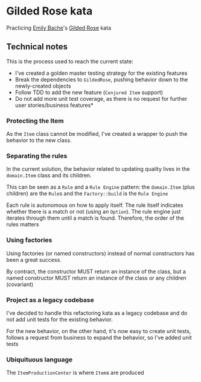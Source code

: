 # Gilded Rose kata

Practicing [Emily Bache][emilybache]'s [Gilded Rose][gildedrose] kata

## Technical notes

This is the process used to reach the current state:

  * I've created a golden master testing strategy for the existing features
  * Break the dependencies to `GildedRose`, pushing behavior down to the newly-created objects
  * Follow TDD to add the new feature (`Conjured Item` support)
  * Do not add more unit test coverage, as there is no request for further user stories/business features*

### Protecting the Item

As the `Item` class cannot be modified, I've created a wrapper to push the behavior to the new class.

### Separating the rules

In the current solution, the behavior related to updating quality lives in the `domain.Item` class and its children.

This can be seen as a `Rule` and a `Rule Engine` pattern: the `domain.Item` (plus children) are the `Rule`s and the `Factory::build` is the `Rule Engine`

Each rule is autonomous on how to apply itself. The rule itself indicates whether there is a match or not (using an `Option`). The rule engine just iterates through them until a match is found. Therefore, the order of the rules matters

### Using factories

Using factories (or named constructors) instead of normal constructors has been a great success. 

By contract, the constructor MUST return an instance of the class, but a named constructor MUST return an instance of the class or any children (covariant)

### Project as a legacy codebase

I've decided to handle this refactoring kata as a legacy codebase and do not add unit tests for the existing behavior. 

For the new behavior, on the other hand, it's now easy to create unit tests, follows a request from business to expand the behavior, so I've added unit tests

### Ubiquituous language

The `ItemProductionCenter` is where `Item`s are produced



[gildedrose]: https://github.com/emilybache/GildedRose-Refactoring-Kata/tree/master/Java
[emilybache]: https://github.com/emilybache

